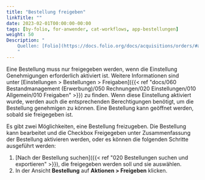 ```yaml
---
title: "Bestellung freigeben"
linkTitle: ""
date: 2023-02-01T00:00:00-00:00
tags: [by-folio, for-anwender, cat-workflows, app-bestellungen]
weight: 50
Description: "
    Quellen: [Folio](https://docs.folio.org/docs/acquisitions/orders/#approving-an-order) <!-- & [GBV](https://info.gebev.de/display/FOLIOGBVEXTERN/Folio:+Bestellung+freigeben) -->
    "
---
```


Eine Bestellung muss nur freigegeben werden, wenn die Einstellung Genehmigungen erforderlich aktiviert ist. Weitere Informationen sind unter [Einstellungen > Bestellungen > Freigaben]({{< ref "docs/060 Bestandmanagement (Erwerbung)/050 Rechnungen/020 Einstellungen/010 Allgemein/010 Freigaben" >}}) zu finden. Wenn diese Einstellung aktiviert wurde, werden auch die entsprechenden Berechtigungen benötigt, um die Bestellung genehmigen zu können. Eine Bestellung kann geöffnet werden, sobald sie freigegeben ist.

Es gibt zwei Möglichkeiten, eine Bestellung freizugeben. Die Bestellung kann bearbeitet und die Checkbox Freigegeben unter Zusammenfassung der Bestellung aktivieren werden, oder es können die folgenden Schritte ausgeführt werden:

1.  [Nach der Bestellung suchen]({{< ref "020 Bestellungen suchen und exportieren" >}}), die freigegeben werden soll und sie auswählen.
2.  In der Ansicht **Bestellung** auf **Aktionen > Freigeben** klicken.
